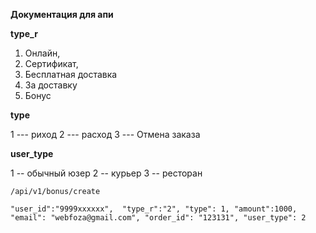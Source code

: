 **Документация для апи**

**type_r**

1) Онлайн, 
2) Сертификат, 
3) Бесплатная доставка
4) За доставку
5) Бонус

**type** 

1 --- риход 
2 --- расход
3 --- Отмена заказа

**user_type**

1 -- обычный юзер
2 -- курьер
3 -- ресторан

`/api/v1/bonus/create`

`"user_id":"9999хххххх", 
 	"type_r":"2",
 	"type": 1,
 	"amount":1000,
 	"email": "webfoza@gmail.com",
 	"order_id": "123131",
 	"user_type": 2
 	`